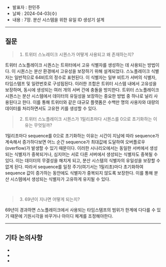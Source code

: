 - 발표자 : 한민주
- 날짜 : 2024-04-03(수)
- 내용 : 7장. 분산 시스템을 위한 유일 ID 생성기 설계

---
## 질문
> 1. 트위터 스노레이크 시퀀스가 어떻게 사용되고 왜 존재하는지?

트위터 스노플레이크 시퀀스는 트위터에서 고유 식별자를 생성하는 데 사용되는 방법이다. 이 시퀀스는 분산 환경에서 고유성을 보장하기 위해 설계되었다. 스노플레이크 식별자는 일반적으로 64비트의 정수로 표현된다. 이 식별자는 일부 비트가 서버의 식별자, 타임스탬프 및 일련번호로 구성됩된다. 이러한 조합은 트위터 시스템 내에서 고유성을 보장하며, 동시에 생성되는 여러 개의 서버 간에 충돌을 방지한다. 트위터 스노플레이크 시퀀스는 분산 시스템에서 데이터의 유일성을 보장하는 중요한 방법 중 하나로 널리 사용된다고 한다. 이를 통해 트위터와 같은 대규모 플랫폼은 수백만 명의 사용자와 대량의 데이터를 처리하면서도 고유한 키를 생성할 수 있다.
<br>

> 2. 트위터 스노플레이크 시퀀스가 1밀리초마다 시퀀스를 0으로 초기화하는 이유는 무엇일까?

1밀리초마다 sequence를 0으로 초기화하는 이유는 시간이 지남에 따라 sequence가 계속해서 증가하다보면 어느 순간 sequence가 최대값에 도달하여 오버플로우(overflow)가 발생할 수 있기 때문이다. 이러한 시나리오에서는 동일한 서버에서 생성되는 식별자가 중복되거나, 심지어는 서로 다른 서버에서 생성되는 식별자도 중복될 수 있다. 이는 데이터의 무결성을 해치게 되고, 분산 시스템의 식별자의 유일성을 보장할 수 없게 된다. 따라서 sequence를 일정 주기(여기서는 1밀리초)마다 초기화하여 sequence 값이 증가하는 동안에도 식별자가 중복되지 않도록 보장한다. 이를 통해 분산 시스템에서 생성되는 식별자가 고유하게 유지될 수 있다.

<br>

> 3. 69년이 지나면 어떻게 되는지?

69년이 경과하면 스노플레이크에서 사용되는 타임스탬프의 범위가 한계에 다다를 수 있기 때문에 기원시각을 바꾸거나 아이디 체계를 조정해야한다.

---
## 기타 논의사항

-
-
-
